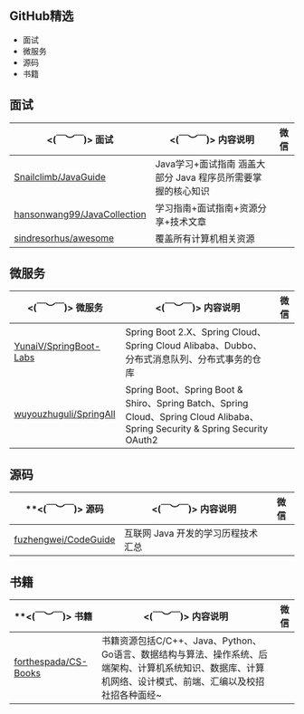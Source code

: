 ## GitHub精选

-  面试
- 微服务
- 源码
- 书籍



## 面试



| **<(￣︶￣)> 面试**                                          | **<(￣︶￣)> 内容说明**                                      | 微信 |
| ------------------------------------------------------------ | ------------------------------------------------------------ | ---- |
| [Snailclimb/JavaGuide](https://github.com/Snailclimb/JavaGuide) | Java学习+面试指南 涵盖大部分 Java 程序员所需要掌握的核心知识 |      |
| [hansonwang99/JavaCollection](https://github.com/hansonwang99/JavaCollection) | 学习指南+面试指南+资源分享+技术文章                          |      |
| [sindresorhus/awesome](https://github.com/sindresorhus/awesome) | 覆盖所有计算机相关资源                                       |      |

## 微服务



| **<(￣︶￣)> 微服务**                                        | **<(￣︶￣)> 内容说明**                                      | 微信 |
| ------------------------------------------------------------ | ------------------------------------------------------------ | ---- |
| [YunaiV/SpringBoot-Labs](https://github.com/YunaiV/SpringBoot-Labs) | Spring Boot 2.X、Spring Cloud、Spring Cloud Alibaba、Dubbo、分布式消息队列、分布式事务的仓库 |      |
| [wuyouzhuguli/SpringAll](https://github.com/wuyouzhuguli/SpringAll) | Spring Boot、Spring Boot & Shiro、Spring Batch、Spring Cloud、Spring Cloud Alibaba、Spring Security & Spring Security OAuth2 |      |

## 源码



| **<(￣︶￣)> 源码                                            | **<(￣︶￣)> 内容说明**            | 微信 |
| ------------------------------------------------------------ | ---------------------------------- | ---- |
| [fuzhengwei/CodeGuide](https://github.com/fuzhengwei/CodeGuide) | 互联网 Java 开发的学习历程技术汇总 |      |



## 书籍



| **<(￣︶￣)> 书籍                                            | **<(￣︶￣)> 内容说明**                                      | 微信 |
| ------------------------------------------------------------ | ------------------------------------------------------------ | ---- |
| [forthespada/CS-Books](https://github.com/forthespada/CS-Books) | 书籍资源包括C/C++、Java、Python、Go语言、数据结构与算法、操作系统、后端架构、计算机系统知识、数据库、计算机网络、设计模式、前端、汇编以及校招社招各种面经~ |      |

